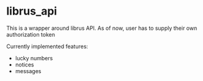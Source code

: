 # librus_api

This is a wrapper around librus API. As of now, user has to supply their own authorization token

Currently implemented features:
- lucky numbers
- notices
- messages